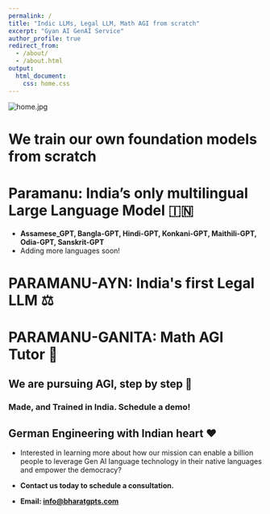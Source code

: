 ```yaml
---
permalink: /
title: "Indic LLMs, Legal LLM, Math AGI from scratch"
excerpt: "Gyan AI GenAI Service"
author_profile: true
redirect_from: 
  - /about/
  - /about.html
output: 
  html_document:
    css: home.css
---
```

![home.jpg](..%2Fimages%2Fhome.jpg)

We train our own foundation models from scratch 
============

Paramanu: India’s only multilingual Large Language Model 🇮🇳
========

* **Assamese_GPT, Bangla-GPT, Hindi-GPT, Konkani-GPT, Maithili-GPT, Odia-GPT, Sanskrit-GPT**
* Adding more languages soon!

PARAMANU-AYN: India's first Legal LLM ⚖️
======

PARAMANU-GANITA: Math AGI Tutor 🧠
======

## We are pursuing AGI, step by step 🧠



### Made, and Trained in India. Schedule a demo!


## German Engineering with Indian heart ❤️

* Interested in learning more about how our mission can enable a billion people to leverage Gen AI language technology in their native languages and empower the democracy? 

* **Contact us today to schedule a consultation.**

* **Email: [info@bharatgpts.com]()**

